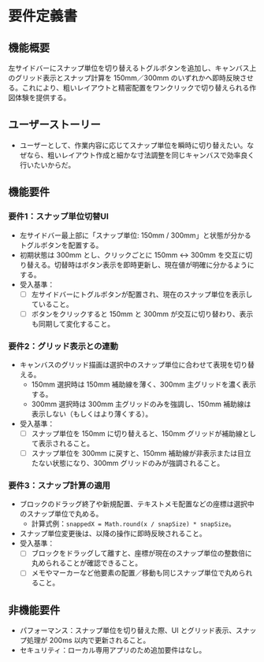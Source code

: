 # 要件定義書

## 機能概要
左サイドバーにスナップ単位を切り替えるトグルボタンを追加し、キャンバス上のグリッド表示とスナップ計算を 150mm／300mm のいずれかへ即時反映させる。これにより、粗いレイアウトと精密配置をワンクリックで切り替えられる作図体験を提供する。

## ユーザーストーリー
- ユーザーとして、作業内容に応じてスナップ単位を瞬時に切り替えたい。なぜなら、粗いレイアウト作成と細かな寸法調整を同じキャンバスで効率良く行いたいからだ。

## 機能要件
### 要件1：スナップ単位切替UI
- 左サイドバー最上部に「スナップ単位: 150mm / 300mm」と状態が分かるトグルボタンを配置する。
- 初期状態は 300mm とし、クリックごとに 150mm ↔ 300mm を交互に切り替える。切替時はボタン表示を即時更新し、現在値が明確に分かるようにする。
- 受入基準：
  - [ ] 左サイドバーにトグルボタンが配置され、現在のスナップ単位を表示していること。
  - [ ] ボタンをクリックすると 150mm と 300mm が交互に切り替わり、表示も同期して変化すること。

### 要件2：グリッド表示との連動
- キャンバスのグリッド描画は選択中のスナップ単位に合わせて表現を切り替える。
  - 150mm 選択時は 150mm 補助線を薄く、300mm 主グリッドを濃く表示する。
  - 300mm 選択時は 300mm 主グリッドのみを強調し、150mm 補助線は表示しない（もしくはより薄くする）。
- 受入基準：
  - [ ] スナップ単位を 150mm に切り替えると、150mm グリッドが補助線として表示されること。
  - [ ] スナップ単位を 300mm に戻すと、150mm 補助線が非表示または目立たない状態になり、300mm グリッドのみが強調されること。

### 要件3：スナップ計算の適用
- ブロックのドラッグ終了や新規配置、テキストメモ配置などの座標は選択中のスナップ単位で丸める。
  - 計算式例：`snappedX = Math.round(x / snapSize) * snapSize`。
- スナップ単位変更後は、以降の操作に即時反映されること。
- 受入基準：
  - [ ] ブロックをドラッグして離すと、座標が現在のスナップ単位の整数倍に丸められることが確認できること。
  - [ ] メモやマーカーなど他要素の配置／移動も同じスナップ単位で丸められること。

## 非機能要件
- パフォーマンス：スナップ単位を切り替えた際、UI とグリッド表示、スナップ処理が 200ms 以内で更新されること。
- セキュリティ：ローカル専用アプリのため追加要件はなし。
